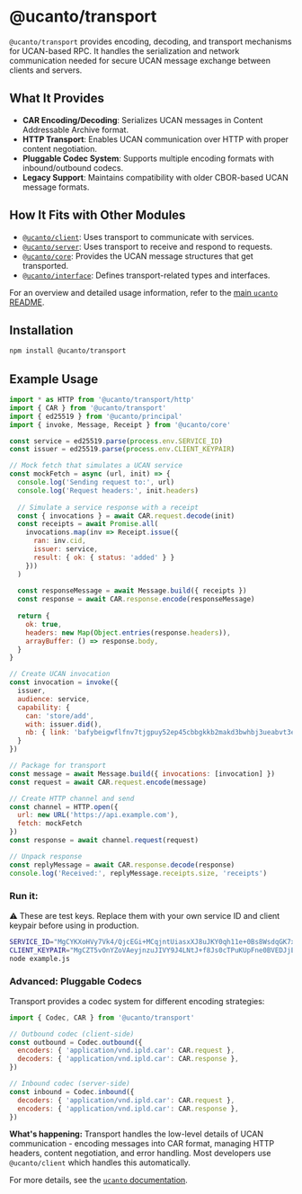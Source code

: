 # @ucanto/transport

`@ucanto/transport` provides encoding, decoding, and transport mechanisms for UCAN-based RPC. It handles the serialization and network communication needed for secure UCAN message exchange between clients and servers.

## What It Provides
- **CAR Encoding/Decoding**: Serializes UCAN messages in Content Addressable Archive format.
- **HTTP Transport**: Enables UCAN communication over HTTP with proper content negotiation.
- **Pluggable Codec System**: Supports multiple encoding formats with inbound/outbound codecs.
- **Legacy Support**: Maintains compatibility with older CBOR-based UCAN message formats.

## How It Fits with Other Modules
- [`@ucanto/client`](../client/README.md): Uses transport to communicate with services.
- [`@ucanto/server`](../server/README.md): Uses transport to receive and respond to requests.
- [`@ucanto/core`](../core/README.md): Provides the UCAN message structures that get transported.
- [`@ucanto/interface`](../interface/README.md): Defines transport-related types and interfaces.

For an overview and detailed usage information, refer to the [main `ucanto` README](../../Readme.md).

## Installation
```sh
npm install @ucanto/transport
```

## Example Usage
```js
import * as HTTP from '@ucanto/transport/http'
import { CAR } from '@ucanto/transport'
import { ed25519 } from '@ucanto/principal'
import { invoke, Message, Receipt } from '@ucanto/core'

const service = ed25519.parse(process.env.SERVICE_ID)
const issuer = ed25519.parse(process.env.CLIENT_KEYPAIR)

// Mock fetch that simulates a UCAN service
const mockFetch = async (url, init) => {
  console.log('Sending request to:', url)
  console.log('Request headers:', init.headers)
  
  // Simulate a service response with a receipt
  const { invocations } = await CAR.request.decode(init)
  const receipts = await Promise.all(
    invocations.map(inv => Receipt.issue({
      ran: inv.cid,
      issuer: service,
      result: { ok: { status: 'added' } }
    }))
  )
  
  const responseMessage = await Message.build({ receipts })
  const response = await CAR.response.encode(responseMessage)
  
  return {
    ok: true,
    headers: new Map(Object.entries(response.headers)),
    arrayBuffer: () => response.body,
  }
}

// Create UCAN invocation
const invocation = invoke({
  issuer,
  audience: service,
  capability: {
    can: 'store/add',
    with: issuer.did(),
    nb: { link: 'bafybeigwflfnv7tjgpuy52ep45cbbgkkb2makd3bwhbj3ueabvt3eq43ca' }
  }
})

// Package for transport
const message = await Message.build({ invocations: [invocation] })
const request = await CAR.request.encode(message)

// Create HTTP channel and send
const channel = HTTP.open({ 
  url: new URL('https://api.example.com'),
  fetch: mockFetch
})
const response = await channel.request(request)

// Unpack response  
const replyMessage = await CAR.response.decode(response)
console.log('Received:', replyMessage.receipts.size, 'receipts')
```

### Run it:
⚠️ These are test keys. Replace them with your own service ID and client keypair before using in production.

```bash
SERVICE_ID="MgCYKXoHVy7Vk4/QjcEGi+MCqjntUiasxXJ8uJKY0qh11e+0Bs8WsdqGK7xothgrDzzWD0ME7ynPjz2okXDh8537lId8=" \
CLIENT_KEYPAIR="MgCZT5vOnYZoVAeyjnzuJIVY9J4LNtJ+f8Js0cTPuKUpFne0BVEDJjEu6quFIU8yp91/TY/+MYK8GvlKoTDnqOCovCVM=" \
node example.js
```



### Advanced: Pluggable Codecs

Transport provides a codec system for different encoding strategies:

```js
import { Codec, CAR } from '@ucanto/transport'

// Outbound codec (client-side)
const outbound = Codec.outbound({
  encoders: { 'application/vnd.ipld.car': CAR.request },
  decoders: { 'application/vnd.ipld.car': CAR.response },
})

// Inbound codec (server-side)  
const inbound = Codec.inbound({
  decoders: { 'application/vnd.ipld.car': CAR.request },
  encoders: { 'application/vnd.ipld.car': CAR.response },
})
```

**What's happening:** Transport handles the low-level details of UCAN communication - encoding messages into CAR format, managing HTTP headers, content negotiation, and error handling. Most developers use `@ucanto/client` which handles this automatically.

For more details, see the [`ucanto` documentation](https://github.com/storacha/ucanto).